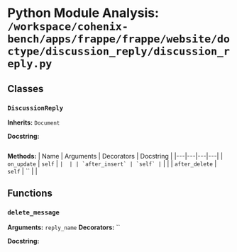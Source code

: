 # Python Module Analysis: `/workspace/cohenix-bench/apps/frappe/frappe/website/doctype/discussion_reply/discussion_reply.py`

## Classes

### `DiscussionReply`
**Inherits:** `Document`


**Docstring:**
```

```

**Methods:**
| Name | Arguments | Decorators | Docstring |
|---|---|---|---|
| `on_update` | `self` | `` |  |
| `after_insert` | `self` | `` |  |
| `after_delete` | `self` | `` |  |





## Functions

### `delete_message`
**Arguments:** `reply_name`
**Decorators:** ``

**Docstring:**
```

```

